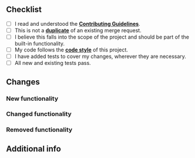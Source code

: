 ## Checklist

<!-- Put an `x` in all the boxes that apply -->

- [ ] I read and understood the **[Contributing Guidelines](https://github.com/JustArchiNET/ArchiSteamFarm/blob/main/.github/CONTRIBUTING.md)**.
- [ ] This is not a **[duplicate](https://github.com/JustArchiNET/ArchiSteamFarm/pulls)** of an existing merge request.
- [ ] I believe this falls into the scope of the project and should be part of the built-in functionality.
- [ ] My code follows the **[code style](https://github.com/JustArchiNET/ArchiSteamFarm/blob/main/.github/CONTRIBUTING.md#code-style)** of this project.
- [ ] I have added tests to cover my changes, wherever they are necessary.
- [ ] All new and existing tests pass.

## Changes

### New functionality

<!-- Please describe below, what new functionality was added. -->

### Changed functionality

<!-- Please describe below, what old functionality was changed. -->

### Removed functionality

<!-- Please describe below, what old functionality was removed. Make sure to mention what it was replaced with or how everything that was previously achievable still is. -->

## Additional info

<!-- Everything else you consider note-worthy that we didn't ask for. -->
